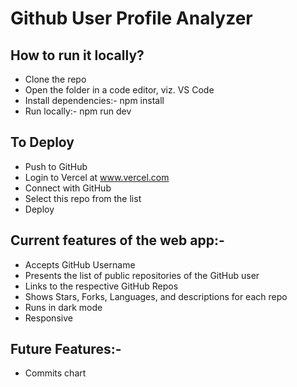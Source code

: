 # Github User Profile Analyzer

## How to run it locally?
- Clone the repo
- Open the folder in a code editor, viz. VS Code
- Install dependencies:- npm install
- Run locally:- npm run dev

## To Deploy
- Push to GitHub
- Login to Vercel at www.vercel.com
- Connect with GitHub
- Select this repo from the list
- Deploy

## Current features of the web app:-
- Accepts GitHub Username
- Presents the list of public repositories of the GitHub user
- Links to the respective GitHub Repos
- Shows Stars, Forks, Languages, and descriptions for each repo
- Runs in dark mode
- Responsive

## Future Features:-
- Commits chart
